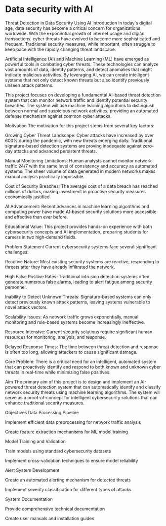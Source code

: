 # Data security with AI
Threat Detection in Data Security Using AI
Introduction
In today's digital age, data security has become a critical concern for organizations worldwide. With the exponential growth of internet usage and digital transactions, cyber threats have evolved to become more sophisticated and frequent. Traditional security measures, while important, often struggle to keep pace with the rapidly changing threat landscape.

Artificial Intelligence (AI) and Machine Learning (ML) have emerged as powerful tools in combating cyber threats. These technologies can analyze vast amounts of data, identify patterns, and detect anomalies that might indicate malicious activities. By leveraging AI, we can create intelligent systems that not only detect known threats but also identify previously unseen attack patterns.

This project focuses on developing a fundamental AI-based threat detection system that can monitor network traffic and identify potential security breaches. The system will use machine learning algorithms to distinguish between normal and suspicious network activities, providing an automated defense mechanism against common cyber attacks.

Motivation
The motivation for this project stems from several key factors:

Growing Cyber Threat Landscape: Cyber attacks have increased by over 600% during the pandemic, with new threats emerging daily. Traditional signature-based detection systems are proving inadequate against zero-day attacks and advanced persistent threats.

Manual Monitoring Limitations: Human analysts cannot monitor network traffic 24/7 with the same level of consistency and accuracy as automated systems. The sheer volume of data generated in modern networks makes manual analysis practically impossible.

Cost of Security Breaches: The average cost of a data breach has reached millions of dollars, making investment in proactive security measures economically justified.

AI Advancement: Recent advances in machine learning algorithms and computing power have made AI-based security solutions more accessible and effective than ever before.

Educational Value: This project provides hands-on experience with both cybersecurity concepts and AI implementation, preparing students for careers in two high-demand fields.

Problem Statement
Current cybersecurity systems face several significant challenges:

Reactive Nature: Most existing security systems are reactive, responding to threats after they have already infiltrated the network.

High False Positive Rates: Traditional intrusion detection systems often generate numerous false alarms, leading to alert fatigue among security personnel.

Inability to Detect Unknown Threats: Signature-based systems can only detect previously known attack patterns, leaving systems vulnerable to novel attack vectors.

Scalability Issues: As network traffic grows exponentially, manual monitoring and rule-based systems become increasingly ineffective.

Resource Intensive: Current security solutions require significant human resources for monitoring, analysis, and response.

Delayed Response Times: The time between threat detection and response is often too long, allowing attackers to cause significant damage.

Core Problem: There is a critical need for an intelligent, automated system that can proactively identify and respond to both known and unknown cyber threats in real-time while minimizing false positives.

Aim
The primary aim of this project is to design and implement an AI-powered threat detection system that can automatically identify and classify network security threats using machine learning algorithms. The system will serve as a proof-of-concept for intelligent cybersecurity solutions that can enhance traditional security measures.

Objectives
Data Processing Pipeline

Implement efficient data preprocessing for network traffic analysis

Create feature extraction mechanisms for ML model training

Model Training and Validation

Train models using standard cybersecurity datasets

Implement cross-validation techniques to ensure model reliability

Alert System Development

Create an automated alerting mechanism for detected threats

Implement severity classification for different types of attacks

System Documentation

Provide comprehensive technical documentation

Create user manuals and installation guides
